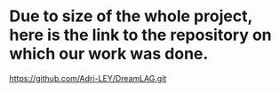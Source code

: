 # Due to size of the whole project, here is the link to the repository on which our work was done.
https://github.com/Adri-LEY/DreamLAG.git 
